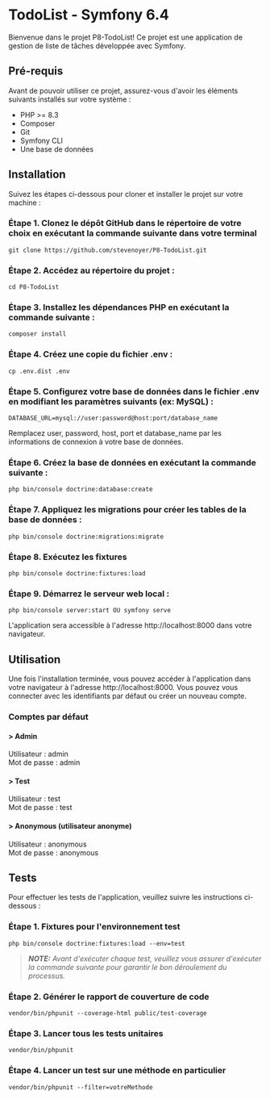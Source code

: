 # TodoList - Symfony 6.4

Bienvenue dans le projet P8-TodoList! Ce projet est une application de gestion de liste de tâches développée avec Symfony.

## Pré-requis

Avant de pouvoir utiliser ce projet, assurez-vous d'avoir les éléments suivants installés sur votre système :

- PHP >= 8.3
- Composer
- Git
- Symfony CLI
- Une base de données

## Installation

Suivez les étapes ci-dessous pour cloner et installer le projet sur votre machine :

### Étape 1. Clonez le dépôt GitHub dans le répertoire de votre choix en exécutant la commande suivante dans votre terminal

```
git clone https://github.com/stevenoyer/P8-TodoList.git
```

### Étape 2. Accédez au répertoire du projet :

```
cd P8-TodoList
```

### Étape 3. Installez les dépendances PHP en exécutant la commande suivante :

```
composer install
```

### Étape 4. Créez une copie du fichier .env :

```
cp .env.dist .env
```

### Étape 5. Configurez votre base de données dans le fichier .env en modifiant les paramètres suivants (ex: MySQL) :

```
DATABASE_URL=mysql://user:password@host:port/database_name
```

Remplacez user, password, host, port et database_name par les informations de connexion à votre base de données.

### Étape 6. Créez la base de données en exécutant la commande suivante :

```
php bin/console doctrine:database:create
```

### Étape 7. Appliquez les migrations pour créer les tables de la base de données :

```
php bin/console doctrine:migrations:migrate
```

### Étape 8. Exécutez les fixtures

```
php bin/console doctrine:fixtures:load
```

### Étape 9. Démarrez le serveur web local :

```
php bin/console server:start OU symfony serve
```

L'application sera accessible à l'adresse http://localhost:8000 dans votre navigateur.

## Utilisation

Une fois l'installation terminée, vous pouvez accéder à l'application dans votre navigateur à l'adresse http://localhost:8000. Vous pouvez vous connecter avec les identifiants par défaut ou créer un nouveau compte.

### Comptes par défaut

#### > Admin

Utilisateur : admin <br>
Mot de passe : admin

#### > Test

Utilisateur : test <br>
Mot de passe : test

#### > Anonymous (utilisateur anonyme)

Utilisateur : anonymous <br>
Mot de passe : anonymous

## Tests

Pour effectuer les tests de l'application, veuillez suivre les instructions ci-dessous :

### Étape 1. Fixtures pour l'environnement test

```
php bin/console doctrine:fixtures:load --env=test
```

> **_NOTE:_** _Avant d'exécuter chaque test, veuillez vous assurer d'exécuter la commande suivante pour garantir le bon déroulement du processus._

### Étape 2. Générer le rapport de couverture de code

```
vendor/bin/phpunit --coverage-html public/test-coverage
```

### Étape 3. Lancer tous les tests unitaires

```
vendor/bin/phpunit
```

### Étape 4. Lancer un test sur une méthode en particulier

```
vendor/bin/phpunit --filter=votreMethode
```
